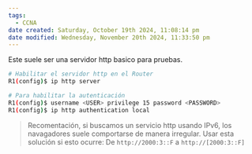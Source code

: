 ```yaml
---
tags:
  - CCNA
date created: Saturday, October 19th 2024, 11:08:14 pm
date modified: Wednesday, November 20th 2024, 11:33:50 pm
---
```

Este suele ser una servidor http basico para pruebas. 

``` bash
# Habilitar el servidor http en el Router
R1(config)$ ip http server
```

``` bash
# Para habilitar la autenticación
R1(config)$ username <USER> privilege 15 password <PASSWORD>
R1(config)$ ip http authentication local
```

> Recomentación, si buscamos un servicio http usando IPv6, los navagadores suele comportarse de manera irregular. Usar esta solución si esto ocurre:
> De `http://2000:3::F` a `http://[2000:3::F]`